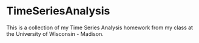 # TimeSeriesAnalysis
This is a collection of my Time Series Analysis homework from my class at the University of Wisconsin - Madison.
